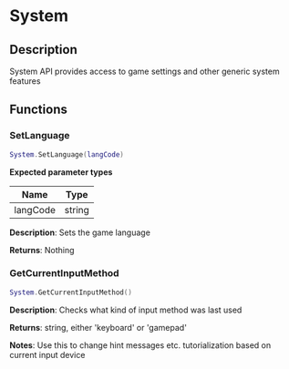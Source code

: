 System
======

Description
-----------

System API provides access to game settings and other generic system
features

Functions
---------

### SetLanguage

``` lua
System.SetLanguage(langCode)
```

**Expected parameter types**

| Name     | Type   |
|----------|--------|
| langCode | string |

**Description**: Sets the game language

**Returns**: Nothing

### GetCurrentInputMethod

``` lua
System.GetCurrentInputMethod()
```

**Description**: Checks what kind of input method was last used

**Returns**: string, either 'keyboard' or 'gamepad'

**Notes**: Use this to change hint messages etc. tutorialization based
on current input device
